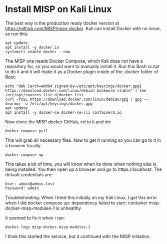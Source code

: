 # Install MISP on Kali Linux

The best way is the production ready docker version at https://github.com/MISP/misp-docker. Kali can install Docker with no issue, so run this:
```
apt update
apt install -y docker.io
systemctl enable docker --now
```

The MISP one needs Docker Compose, which Kali does not have a repository for, so you would want to manually install it. Run this Bash script to do it and it will make it as a Docker plugin inside of the .docker folder of Root:

```
echo "deb [arch=amd64 signed-by=/etc/apt/keyrings/docker.gpg] https://download.docker.com/linux/debian bookworm stable" | tee /etc/apt/sources.list.d/docker.list
curl -fsSL https://download.docker.com/linux/debian/gpg | gpg --dearmor -o /etc/apt/keyrings/docker.gpg
apt update
apt install -y docker-ce docker-ce-cli containerd.io
```
Now clone the MISP docker GitHub, cd to it and do:
```
docker compose pull
```
This will grab all necessary files. Now to get it running so you can go to it in a browser locally:
```
docker compose up
```
This takes a bit of time, you will know when its done when nothing else is being installed. You then open up a browser and go to https://localhost. The default credentials are:
```
User: admin@admin.test
Password: admin
```
Troubleshooting:
When I tried this initially on my Kali Linux, I got this error when I did docker compose up: dependency failed to start: container misp-docker-misp-modules-1 is unhealthy

It seemed to fix it when i ran:
```
docker logs misp-docker-misp-modules-1
```
I think this started the service, but it continued with the MISP initiation. 











